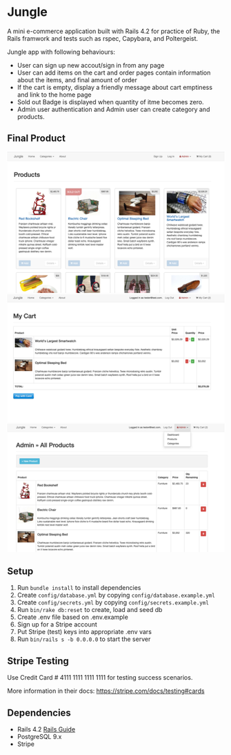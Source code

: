 # Jungle

A mini e-commerce application built with Rails 4.2 for practice of Ruby, the Rails framwork and tests such as rspec, Capybara, and Poltergeist. 

Jungle app with following behaviours:
  - User can sign up new accout/sign in from any page
  - User can add items on the cart and order pages contain information about the items, and final amount of order
  - If the cart is empty, display a friendly message about cart emptiness and link to the home page
  - Sold out Badge is displayed when quantity of itme becomes zero. 
  - Admin user authentication and Admin user can create category and products. 

## Final Product
!["Screenshot of Main Page"](https://github.com/9boogie/jungle-rails/blob/master/docs/Main%20Page.png)
!["Screenshot of Order Page"](https://github.com/9boogie/jungle-rails/blob/master/docs/Order%20Page.png)
!["Screenshot of Admin Page"](https://github.com/9boogie/jungle-rails/blob/master/docs/Admin%20Page.png)


## Setup

1. Run `bundle install` to install dependencies
2. Create `config/database.yml` by copying `config/database.example.yml`
3. Create `config/secrets.yml` by copying `config/secrets.example.yml`
4. Run `bin/rake db:reset` to create, load and seed db
5. Create .env file based on .env.example
6. Sign up for a Stripe account
7. Put Stripe (test) keys into appropriate .env vars
8. Run `bin/rails s -b 0.0.0.0` to start the server

## Stripe Testing

Use Credit Card # 4111 1111 1111 1111 for testing success scenarios.

More information in their docs: <https://stripe.com/docs/testing#cards>

## Dependencies

* Rails 4.2 [Rails Guide](http://guides.rubyonrails.org/v4.2/)
* PostgreSQL 9.x
* Stripe

